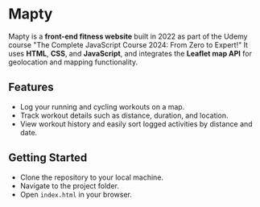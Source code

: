 # Mapty

Mapty is a **front-end fitness website** built in 2022 as part of the Udemy course "The Complete JavaScript Course 2024: From Zero to Expert!" It uses **HTML**, **CSS**, and **JavaScript**, and integrates the **Leaflet map API** for geolocation and mapping functionality.

## Features
   - Log your running and cycling workouts on a map.
   - Track workout details such as distance, duration, and location.
   - View workout history and easily sort logged activities by distance and date.

## Getting Started
   - Clone the repository to your local machine.
   - Navigate to the project folder.
   - Open `index.html` in your browser.
